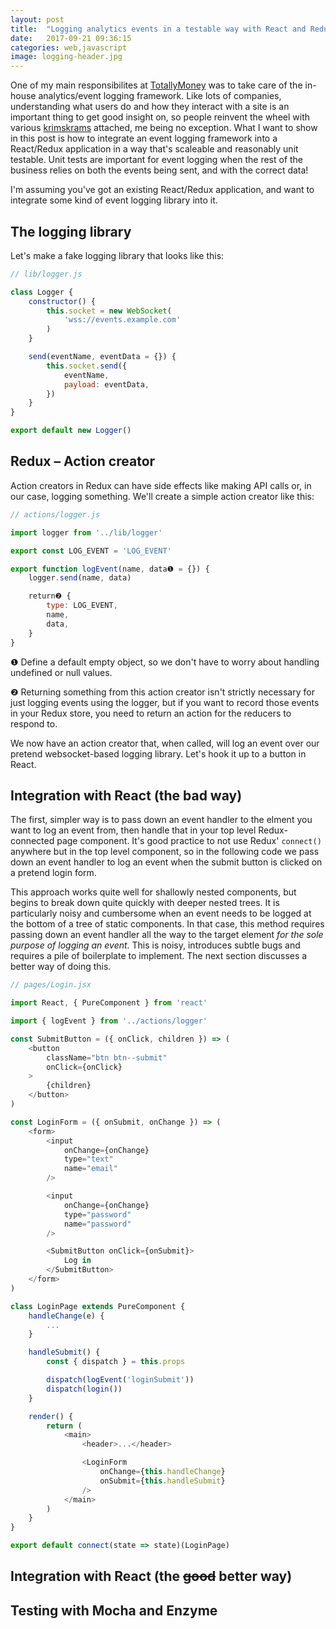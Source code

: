 ```yaml
---
layout: post
title:  "Logging analytics events in a testable way with React and Redux"
date:   2017-09-21 09:36:15
categories: web,javascript
image: logging-header.jpg
---
```


One of my main responsibilites at [TotallyMoney](https://www.totallymoney.com/) was to take care of the in-house analytics/event logging framework. Like lots of companies, understanding what users do and how they interact with a site is an important thing to get good insight on, so people reinvent the wheel with various [krimskrams](https://en.wiktionary.org/wiki/krimskrams) attached, me being no exception. What I want to show in this post is how to integrate an event logging framework into a React/Redux application in a way that's scaleable and reasonably unit testable. Unit tests are important for event logging when the rest of the business relies on both the events being sent, and with the correct data!

I'm assuming you've got an existing React/Redux application, and want to integrate some kind of event logging library into it.

## The logging library

Let's make a fake logging library that looks like this:

```javascript
// lib/logger.js

class Logger {
	constructor() {
		this.socket = new WebSocket(
			'wss://events.example.com'
		)
	}

	send(eventName, eventData = {}) {
		this.socket.send({
			eventName,
			payload: eventData,
		})
	}
}

export default new Logger()
```

## Redux – Action creator

Action creators in Redux can have side effects like making API calls or, in our case, logging something. We'll create a simple action creator like this:

```javascript
// actions/logger.js

import logger from '../lib/logger'

export const LOG_EVENT = 'LOG_EVENT'

export function logEvent(name, data❶ = {}) {
	logger.send(name, data)

	return❷ {
		type: LOG_EVENT,
		name,
		data,
	}
}
```

❶ Define a default empty object, so we don't have to worry about handling undefined or null values.

❷ Returning something from this action creator isn't strictly necessary for just logging events using the logger, but if you want to record those events in your Redux store, you need to return an action for the reducers to respond to.

We now have an action creator that, when called, will log an event over our pretend websocket-based logging library. Let's hook it up to a button in React.

## Integration with React (the bad way)

The first, simpler way is to pass down an event handler to the elment you want to log an event from, then handle that in your top level Redux-connected page component. It's good practice to not use Redux' `connect()` anywhere but in the top level component, so in the following code we pass down an event handler to log an event when the submit button is clicked on a pretend login form.

This approach works quite well for shallowly nested components, but begins to break down quite quickly with deeper nested trees. It is particularly noisy and cumbersome when an event needs to be logged at the bottom of a tree of static components. In that case, this method requires passing down an event handler all the way to the target element _for the sole purpose of logging an event_. This is noisy, introduces subtle bugs and requires a pile of boilerplate to implement. The next section discusses a better way of doing this.

```javascript
// pages/Login.jsx

import React, { PureComponent } from 'react'

import { logEvent } from '../actions/logger'

const SubmitButton = ({ onClick, children }) => (
	<button
		className="btn btn--submit"
		onClick={onClick}
	>
		{children}
	</button>
)

const LoginForm = ({ onSubmit, onChange }) => (
	<form>
		<input
			onChange={onChange}
			type="text"
			name="email"
		/>

		<input
			onChange={onChange}
			type="password"
			name="password"
		/>

		<SubmitButton onClick={onSubmit}>
			Log in
		</SubmitButton>
	</form>
)

class LoginPage extends PureComponent {
	handleChange(e) {
		...
	}

	handleSubmit() {
		const { dispatch } = this.props

		dispatch(logEvent('loginSubmit'))
		dispatch(login())
	}

	render() {
		return (
			<main>
				<header>...</header>

				<LoginForm
					onChange={this.handleChange}
					onSubmit={this.handleSubmit}
				/>
			</main>
		)
	}
}

export default connect(state => state)(LoginPage)
```

## Integration with React (the ~~good~~ better way)

## Testing with Mocha and Enzyme